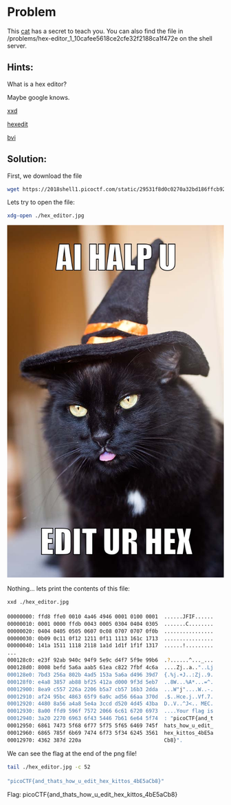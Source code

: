 # Problem
This [cat](https://2018shell1.picoctf.com/static/29531f8d0c0270a32bd186ffcb9271b8/hex_editor.jpg) has a secret to teach you. You can also find the file in /problems/hex-editor_1_10cafee5618ce2cfe32f2188ca1f472e on the shell server.

## Hints:
What is a hex editor?

Maybe google knows.

[xxd](http://linuxcommand.org/man_pages/xxd1.html)

[hexedit](http://linuxcommand.org/man_pages/hexedit1.html)

[bvi](http://manpages.ubuntu.com/manpages/natty/man1/bvi.1.html)

## Solution:

First, we download the file
```bash
wget https://2018shell1.picoctf.com/static/29531f8d0c0270a32bd186ffcb9271b8/hex_editor.jpg
```

Lets try to open the file:
```bash
xdg-open ./hex_editor.jpg
```

![hex editor](./hex_editor.jpg)


Nothing... lets print the contents of this file:
```bash
xxd ./hex_editor.jpg

00000000: ffd8 ffe0 0010 4a46 4946 0001 0100 0001  ......JFIF......
00000010: 0001 0000 ffdb 0043 0005 0304 0404 0305  .......C........
00000020: 0404 0405 0505 0607 0c08 0707 0707 0f0b  ................
00000030: 0b09 0c11 0f12 1211 0f11 1113 161c 1713  ................
00000040: 141a 1511 1118 2118 1a1d 1d1f 1f1f 1317  ......!.........
...
000128c0: e23f 92ab 940c 94f9 5e9c d4f7 5f9e 99b6  .?......^..._...
000128d0: 8008 befd 5a6a aab5 61ea c822 7fbf 4c6a  ....Zj..a.."..Lj
000128e0: 7bd3 256a 802b 4ad5 153a 5a6a d496 39d7  {.%j.+J..:Zj..9.
000128f0: e4a8 3857 ab88 bf25 412a d000 9f3d 5eb7  ..8W...%A*...=^.
00012900: 8ea9 c557 226a 2206 b5a7 cb57 16b3 2dda  ...W"j"....W..-.
00012910: af24 95bc 4863 65f9 6a9c ad56 66aa 370d  .$..Hce.j..Vf.7.
00012920: 4480 8a56 a4a8 5e4a 3ccd d520 4d45 43ba  D..V..^J<.. MEC.
00012930: 8a00 ffd9 596f 7572 2066 6c61 6720 6973  ....Your flag is
00012940: 3a20 2270 6963 6f43 5446 7b61 6e64 5f74  : "picoCTF{and_t
00012950: 6861 7473 5f68 6f77 5f75 5f65 6469 745f  hats_how_u_edit_
00012960: 6865 785f 6b69 7474 6f73 5f34 6245 3561  hex_kittos_4bE5a
00012970: 4362 387d 220a                           Cb8}".
```

We can see the flag at the end of the png file!

```bash
tail ./hex_editor.jpg -c 52

"picoCTF{and_thats_how_u_edit_hex_kittos_4bE5aCb8}"
```

Flag: picoCTF{and_thats_how_u_edit_hex_kittos_4bE5aCb8}